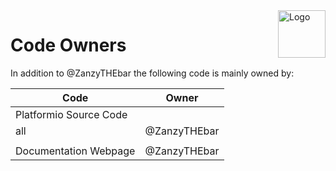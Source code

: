 <img src="../docs/assets/images/openair-logo.png" alt="Logo" align="right" height="76"/>

# Code Owners

In addition to @ZanzyTHEbar the following code is mainly owned by:

| Code                       | Owner
|----------------------------|---------------------------
| Platformio Source Code     |
| all                        | @ZanzyTHEbar
|                            |
| Documentation Webpage      | @ZanzyTHEbar

